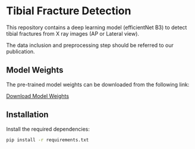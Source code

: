 # Tibial Fracture Detection

This repository contains a deep learning model (efficientNet B3) to detect tibial fractures from X ray images (AP or Lateral view).

The data inclusion and preprocessing step should be referred to our publication.

## Model Weights

The pre-trained model weights can be downloaded from the following link:

[Download Model Weights](https://drive.google.com/file/d/1JGdcVJ7aAQffE_OCxm-Py2xwTVSHxx32/view?usp=sharing)

## Installation

Install the required dependencies:

```bash
pip install -r requirements.txt

